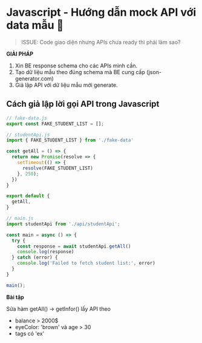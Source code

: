 # Javascript - Hướng dẫn mock API với data mẫu 🎉

> ISSUE: Code giao diện nhưng APIs chưa ready thì phải làm sao?

**GIẢI PHÁP**

1. Xin BE response schema cho các APIs mình cần.
2. Tạo dữ liệu mẫu theo đúng schema mà BE cung cấp (json-generator.com)
3. Giả lập API với dữ liệu mẫu mới generate.

## Cách giả lập lời gọi API trong Javascript

```js
// fake-data.js
export const FAKE_STUDENT_LIST = [];
```

```js
// studentApi.js
import { FAKE_STUDENT_LIST } from './fake-data'

const getAll = () => {
  return new Promise(resolve => {
    setTimeout(() => {
      resolve(FAKE_STUDENT_LIST)
    }, 250);
  })
}

export default {
  getAll,
}
```

```js
// main.js
import studentApi from './api/studentApi';

const main = async () => {
  try {
    const response = await studentApi.getAll()
    console.log(response)
  } catch (error) {
    console.log('Failed to fetch student list:', error)
  }
}

main();
```


<div style="page-break-after: always;"></div>

**Bài tập**

Sửa hàm getAll() -> getInfor() lấy API theo
- balance > 2000$
- eyeColor: 'brown' và age > 30
- tags có 'ex' 

